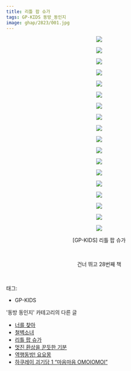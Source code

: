 ```yaml
---
title: 리틀 팝 슈가
tags: GP-KIDS 동방_동인지
image: ghap/2823/001.jpg
---
```

<div class="article">
<p style="text-align: center; clear: none; float: none;"><img src="{{ site.nasurl }}/ghap/2823/001.jpg"/></p>
<p style="text-align: center; clear: none; float: none;"><img src="{{ site.nasurl }}/ghap/2823/002.jpg"/></p>
<p style="text-align: center; clear: none; float: none;"><img src="{{ site.nasurl }}/ghap/2823/003.jpg"/></p>
<p style="text-align: center; clear: none; float: none;"><img src="{{ site.nasurl }}/ghap/2823/004.jpg"/></p>
<p style="text-align: center; clear: none; float: none;"><img src="{{ site.nasurl }}/ghap/2823/005.jpg"/></p>
<p style="text-align: center; clear: none; float: none;"><img src="{{ site.nasurl }}/ghap/2823/006.jpg"/></p>
<p style="text-align: center; clear: none; float: none;"><img src="{{ site.nasurl }}/ghap/2823/007.jpg"/></p>
<p style="text-align: center; clear: none; float: none;"><img src="{{ site.nasurl }}/ghap/2823/008.jpg"/></p>
<p style="text-align: center; clear: none; float: none;"><img src="{{ site.nasurl }}/ghap/2823/009.jpg"/></p>
<p style="text-align: center; clear: none; float: none;"><img src="{{ site.nasurl }}/ghap/2823/010.jpg"/></p>
<p style="text-align: center; clear: none; float: none;"><img src="{{ site.nasurl }}/ghap/2823/011.jpg"/></p>
<p style="text-align: center; clear: none; float: none;"><img src="{{ site.nasurl }}/ghap/2823/012.jpg"/></p>
<p style="text-align: center; clear: none; float: none;"><img src="{{ site.nasurl }}/ghap/2823/013.jpg"/></p>
<p style="text-align: center; clear: none; float: none;"><img src="{{ site.nasurl }}/ghap/2823/014.jpg"/></p>
<p style="text-align: center; clear: none; float: none;"><img src="{{ site.nasurl }}/ghap/2823/015.jpg"/></p>
<p style="text-align: center; clear: none; float: none;"><img src="{{ site.nasurl }}/ghap/2823/016.jpg"/></p>
<p style="text-align: center; clear: none; float: none;"><img src="{{ site.nasurl }}/ghap/2823/017.jpg"/></p>
<p style="text-align: center; clear: none; float: none;"><img src="{{ site.nasurl }}/ghap/2823/018.jpg"/></p>
<p style="text-align: center; clear: none; float: none;">[GP-KIDS] 리틀 팝 슈가</p>
<p style="text-align: center; clear: none; float: none;"><br/></p>
<p style="text-align: center; clear: none; float: none;">건너 뛰고 28번째 책</p>
<p><br/></p>
</div><div class="tagTrail">
<p>태그: </p>
<ul>
<li>GP-KIDS</li>
</ul>
</div><div class="another">
<p>'동방 동인지' 카테고리의 다른 글</p>
<ul>
<li><a href="/2016-12-03-ghap_2825">너를 찾아</a></li>
<li><a href="/2016-12-03-ghap_2824">철벽소녀</a></li>
<li><a href="/2016-12-03-ghap_2823">리틀 팝 슈가</a></li>
<li><a href="/2016-12-03-ghap_2822">멋진 환상을 꾼듯한 기분</a></li>
<li><a href="/2016-12-03-ghap_2821">역행동방! 요요몽</a></li>
<li><a href="/2016-12-03-ghap_2820">하쿠레이 괴기담 1 “마음마음 OMOIOMOI”</a></li>
</ul>
</div><div class="cb_module cb_fluid">
<div class="cb_wrt cb_profile">
</div><!-- commentList close -->
</div>